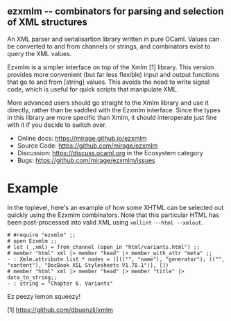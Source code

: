 ## ezxmlm -- combinators for parsing and selection of XML structures

An XML parser and serialisartion library written in pure OCaml.  Values can
be converted to and from channels or strings, and combinators exist to
query the XML values.

Ezxmlm is a simpler interface on top of the Xmlm [1] library.  This version
provides more convenient (but far less flexible) input and output functions
that go to and from [string] values.  This avoids the need to write signal
code, which is useful for quick scripts that manipulate XML.
   
More advanced users should go straight to the Xmlm library and use it directly,
rather than be saddled with the Ezxmlm interface.  Since the types in this
library are more specific than Xmlm, it should interoperate just fine with it
if you decide to switch over.

* Online docs: <https://mirage.github.io/ezxmlm>
* Source Code: <https://github.com/mirage/ezxmlm>
* Discussion: <https://discuss.ocaml.org> in the Ecosystem category
* Bugs: <https://github.com/mirage/ezxmlm/issues>

# Example

In the toplevel, here's an example of how some XHTML can be selected out
quickly using the Ezxmlm combinators.  Note that this particular HTML has
been post-processed into valid XML using `xmllint --html --xmlout`.

```
# #require "ezxmlm" ;;
# open Ezxmlm ;;
# let (_,xml) = from_channel (open_in "html/variants.html") ;;
# member "html" xml |> member "head" |> member_with_attr "meta" ;;
- : Xmlm.attribute list * nodes = ([(("", "name"), "generator"); (("", "content"), "DocBook XSL Stylesheets V1.78.1")], [])
# member "html" xml |> member "head" |> member "title" |> data_to_string;;
- : string = "Chapter 6. Variants"                                                                                                                                                                                                                                                                                          
```

Ez peezy lemon squeezy!

[1] https://github.com/dbuenzli/xmlm

